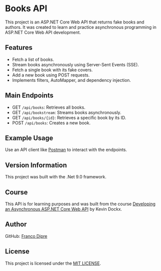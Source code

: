 # Books API
This project is an ASP.NET Core Web API that returns fake books and authors. It was created to learn and practice asynchronous programming in ASP.NET Core Web API development.

## Features
- Fetch a list of books.
- Stream books asynchronously using Server-Sent Events (SSE).
- Fetch a single book with its fake covers.
- Add a new book using POST requests.
- Implements filters, AutoMapper, and dependency injection.

## Main Endpoints
- GET `/api/books`: Retrieves all books.
- GET `/api/bookstream`: Streams books asynchronously.
- GET `/api/books/{id}`: Retrieves a specific book by its ID.
- POST `/api/books`: Creates a new book.

## Example Usage
Use an API client like [Postman](https://www.postman.com/) to interact with the endpoints.

## Version Information
This project was built with the .Net 9.0 framework.

## Course
This API is for learning purposes and was built from the course [Developing an Asynchronous ASP.NET Core Web API](https://app.pluralsight.com/library/courses/asp-dot-net-core-6-web-api-developing-asynchronous/table-of-contents) by Kevin Dockx.

## Author
GitHub: [Franco Dipre](https://github.com/diprefranco/)

## License
This project is licensed under the [MIT LICENSE](LICENSE).

